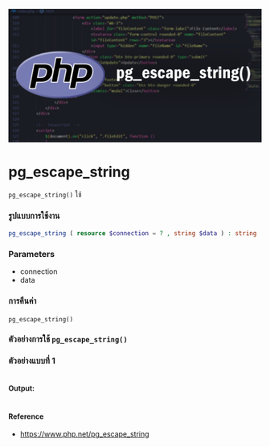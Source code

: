 ![](images/day7.png)

# pg_escape_string

`pg_escape_string()` ใช้ 

### รูปแบบการใช้งาน

```php 
pg_escape_string ( resource $connection = ? , string $data ) : string
```

### Parameters 

- connection
- data

### การคืนค่า

`pg_escape_string()` 

### ตัวอย่างการใช้ `pg_escape_string()`

### ตัวอย่างแบบที่ 1

```php 

```
#### Output: 

```bash

```

#### Reference
- https://www.php.net/pg_escape_string
